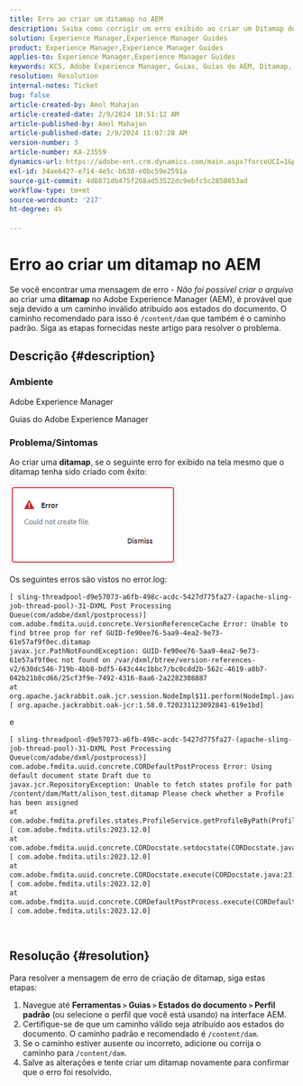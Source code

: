 ```yaml
---
title: Erro ao criar um ditamap no AEM
description: Saiba como corrigir um erro exibido ao criar um Ditamap do Adobe Experience Manager Guides. Certifique-se de que um caminho válido seja atribuído.
solution: Experience Manager,Experience Manager Guides
product: Experience Manager,Experience Manager Guides
applies-to: Experience Manager,Experience Manager Guides
keywords: KCS, Adobe Experience Manager, Guias, Guias do AEM, Ditamap, Erro
resolution: Resolution
internal-notes: Ticket
bug: false
article-created-by: Amol Mahajan
article-created-date: 2/9/2024 10:51:12 AM
article-published-by: Amol Mahajan
article-published-date: 2/9/2024 11:07:28 AM
version-number: 3
article-number: KA-23559
dynamics-url: https://adobe-ent.crm.dynamics.com/main.aspx?forceUCI=1&pagetype=entityrecord&etn=knowledgearticle&id=8458f520-39c7-ee11-9079-6045bd006ce9
exl-id: 34ae6427-e714-4e5c-b638-e0bc59e2591a
source-git-commit: 4d8871db475f268ad53522dc9ebfc5c2850853ad
workflow-type: tm+mt
source-wordcount: '217'
ht-degree: 4%

---
```


# Erro ao criar um ditamap no AEM


Se você encontrar uma mensagem de erro - *Não foi possível criar o arquivo* ao criar uma <b>ditamap</b> no Adobe Experience Manager (AEM), é provável que seja devido a um caminho inválido atribuído aos estados do documento. O caminho recomendado para isso é `/content/dam` que também é o caminho padrão. Siga as etapas fornecidas neste artigo para resolver o problema.

## Descrição {#description}


### <b>Ambiente</b>

Adobe Experience Manager

Guias do Adobe Experience Manager



### <b>Problema/Sintomas</b>

Ao criar uma <b>ditamap</b>, se o seguinte erro for exibido na tela mesmo que o ditamap tenha sido criado com êxito:

![](assets/___8558f520-39c7-ee11-9079-6045bd006ce9___.png)



Os seguintes erros são vistos no error.log:




```
[ sling-threadpool-d9e57073-a6fb-498c-acdc-5427d775fa27-(apache-sling-job-thread-pool)-31-DXML Post Processing Queue(com/adobe/dxml/postprocess)]  com.adobe.fmdita.uuid.concrete.VersionReferenceCache Error: Unable to find btree prop for ref GUID-fe90ee76-5aa9-4ea2-9e73-61e57af9f0ec.ditamap
javax.jcr.PathNotFoundException: GUID-fe90ee76-5aa9-4ea2-9e73-61e57af9f0ec not found on /var/dxml/btree/version-references-v2/630dc546-719b-4bb8-bdf5-643c44c1bbc7/bc0cdd2b-562c-4619-a8b7-042b21b8cd66/25cf3f9e-7492-4316-8aa6-2a2282308887
at org.apache.jackrabbit.oak.jcr.session.NodeImpl$11.perform(NodeImpl.java:671) [ org.apache.jackrabbit.oak-jcr:1.58.0.T20231123092841-619e1bd]
```


e




```
[ sling-threadpool-d9e57073-a6fb-498c-acdc-5427d775fa27-(apache-sling-job-thread-pool)-31-DXML Post Processing Queue(com/adobe/dxml/postprocess)]  com.adobe.fmdita.uuid.concrete.CORDefaultPostProcess Error: Using default document state Draft due to
javax.jcr.RepositoryException: Unable to fetch states profile for path /content/dam/Matt/alison_test.ditamap Please check whether a Profile has been assigned
at com.adobe.fmdita.profiles.states.ProfileService.getProfileByPath(ProfileService.java:96) [ com.adobe.fmdita.utils:2023.12.0] 
at com.adobe.fmdita.uuid.concrete.CORDocstate.setdocstate(CORDocstate.java:37) [ com.adobe.fmdita.utils:2023.12.0] 
at com.adobe.fmdita.uuid.concrete.CORDocstate.execute(CORDocstate.java:23) [ com.adobe.fmdita.utils:2023.12.0] 
at com.adobe.fmdita.uuid.concrete.CORDefaultPostProcess.execute(CORDefaultPostProcess.java:1) [ com.adobe.fmdita.utils:2023.12.0]
```

` `



## Resolução {#resolution}


Para resolver a mensagem de erro de criação de ditamap, siga estas etapas:

1. Navegue até <b>Ferramentas `>`  Guias `>`  Estados do documento</b><b> `>`  Perfil padrão</b> (ou selecione o perfil que você está usando) na interface AEM.
2. Certifique-se de que um caminho válido seja atribuído aos estados do documento. O caminho padrão e recomendado é `/content/dam`.
3. Se o caminho estiver ausente ou incorreto, adicione ou corrija o caminho para `/content/dam`.
4. Salve as alterações e tente criar um ditamap novamente para confirmar que o erro foi resolvido.
